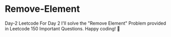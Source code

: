 # Remove-Element
Day-2 Leetcode
For Day 2 I'll solve the "Remove Element" Problem provided in Leetcode 150 Important Questions. Happy coding! 🚀
